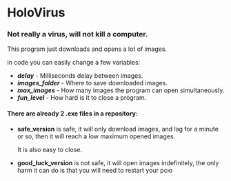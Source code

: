 # HoloVirus

### Not really a virus, will not kill a computer.

This program just downloads and opens a lot of images.

in code you can easily change a few variables:

- **_delay_** - Milliseconds delay between images.
- **_images_folder_** - Where to save downloaded images.
- **_max_images_** - How many images the program can open simultaneously.
- **_fun_level_** - How hard is it to close a program.

#### There are already 2 .exe files in a repository:

- **safe_version** is safe, it will only download images, and lag for a minute or so,
  then it will reach a low maximum opened images.

  It is also easy to close.


- **good_luck_version** is not safe, it will open images indefinitely,
  the only harm it can do is that you will need to restart your pcю

